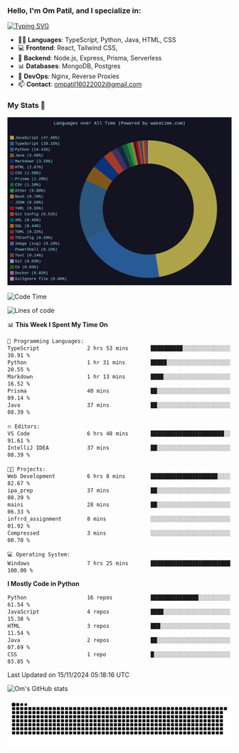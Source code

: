 <h3>Hello, I'm Om Patil, and I specialize in:</h3>

[![Typing SVG](https://readme-typing-svg.demolab.com?font=Fira+Code&pause=1000&color=00F7F6&width=435&lines=Full+Stack+Developer;Node.js+Backend+Developer;React+Frontend+Developer)](https://git.io/typing-svg)

<ul>
  <li>👨‍💻 <strong>Languages</strong>: TypeScript, Python, Java, HTML, CSS</li>
  <li>💻 <strong>Frontend</strong>: React, Tailwind CSS,  </li>
  <li>🦄 <strong>Backend</strong>: Node.js, Express, Prisma, Serverless </li>
  <li>📊 <strong>Databases</strong>: MongoDB, Postgres</li>
  <li>🚀 <strong>DevOps</strong>: Nginx, Reverse Proxies</li>
  <li>📫 <strong>Contact</strong>: <a href="mailto:ompatil16022002@gmail.com">ompatil16022002@gmail.com</a></li>
</ul>


<h3>My Stats 💯</h3>

<img src="wakatime-stats.svg" alt="Wakatime Stats" width="600"/>

<!--  [![Top Langs](https://github-readme-stats.vercel.app/api/top-langs/?username=9OmP&layout=compact&theme=radical)](https://github.com/anuraghazra/github-readme-stats) -->

<!--START_SECTION:waka-->
![Code Time](http://img.shields.io/badge/Code%20Time-101%20hrs%2055%20mins-blue)

![Lines of code](https://img.shields.io/badge/From%20Hello%20World%20I%27ve%20Written-1.5%20million%20lines%20of%20code-blue)

📊 **This Week I Spent My Time On** 

```text
💬 Programming Languages: 
TypeScript               2 hrs 53 mins       ██████████░░░░░░░░░░░░░░░   38.91 % 
Python                   1 hr 31 mins        █████░░░░░░░░░░░░░░░░░░░░   20.55 % 
Markdown                 1 hr 13 mins        ████░░░░░░░░░░░░░░░░░░░░░   16.52 % 
Prisma                   40 mins             ██░░░░░░░░░░░░░░░░░░░░░░░   09.14 % 
Java                     37 mins             ██░░░░░░░░░░░░░░░░░░░░░░░   08.39 % 

🔥 Editors: 
VS Code                  6 hrs 48 mins       ███████████████████████░░   91.61 % 
IntelliJ IDEA            37 mins             ██░░░░░░░░░░░░░░░░░░░░░░░   08.39 % 

🐱‍💻 Projects: 
Web Development          6 hrs 8 mins        █████████████████████░░░░   82.67 % 
ipa_prep                 37 mins             ██░░░░░░░░░░░░░░░░░░░░░░░   08.39 % 
maini                    28 mins             ██░░░░░░░░░░░░░░░░░░░░░░░   06.33 % 
infrrd_assignment        8 mins              ░░░░░░░░░░░░░░░░░░░░░░░░░   01.92 % 
Compressed               3 mins              ░░░░░░░░░░░░░░░░░░░░░░░░░   00.70 % 

💻 Operating System: 
Windows                  7 hrs 25 mins       █████████████████████████   100.00 % 
```

**I Mostly Code in Python** 

```text
Python                   16 repos            ███████████████░░░░░░░░░░   61.54 % 
JavaScript               4 repos             ████░░░░░░░░░░░░░░░░░░░░░   15.38 % 
HTML                     3 repos             ███░░░░░░░░░░░░░░░░░░░░░░   11.54 % 
Java                     2 repos             ██░░░░░░░░░░░░░░░░░░░░░░░   07.69 % 
CSS                      1 repo              █░░░░░░░░░░░░░░░░░░░░░░░░   03.85 % 
```




 Last Updated on 15/11/2024 05:18:16 UTC
<!--END_SECTION:waka-->

![Om's GitHub stats](https://github-readme-stats.vercel.app/api?username=9OmP&show_icons=true&theme=radical)

![snake gif](https://github.com/9OmP/9OmP/blob/output/github-contribution-grid-snake-dark.svg)


